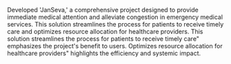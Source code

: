Developed 'JanSeva,' a comprehensive project designed to provide immediate medical attention and alleviate congestion in emergency medical services. This solution streamlines the process for patients to receive timely care and optimizes resource allocation for healthcare providers.
This solution streamlines the process for patients to receive timely care" emphasizes the project's benefit to users.
Optimizes resource allocation for healthcare providers" highlights the efficiency and systemic impact.
